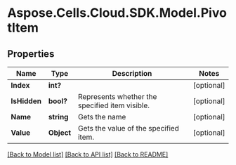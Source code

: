 # Aspose.Cells.Cloud.SDK.Model.PivotItem
## Properties

Name | Type | Description | Notes
------------ | ------------- | ------------- | -------------
**Index** | **int?** |  | [optional] 
**IsHidden** | **bool?** | Represents whether the specified item visible. | [optional] 
**Name** | **string** | Gets the name | [optional] 
**Value** | **Object** | Gets the value of the specified item. | [optional] 

[[Back to Model list]](../README.md#documentation-for-models) [[Back to API list]](../README.md#documentation-for-api-endpoints) [[Back to README]](../README.md)

